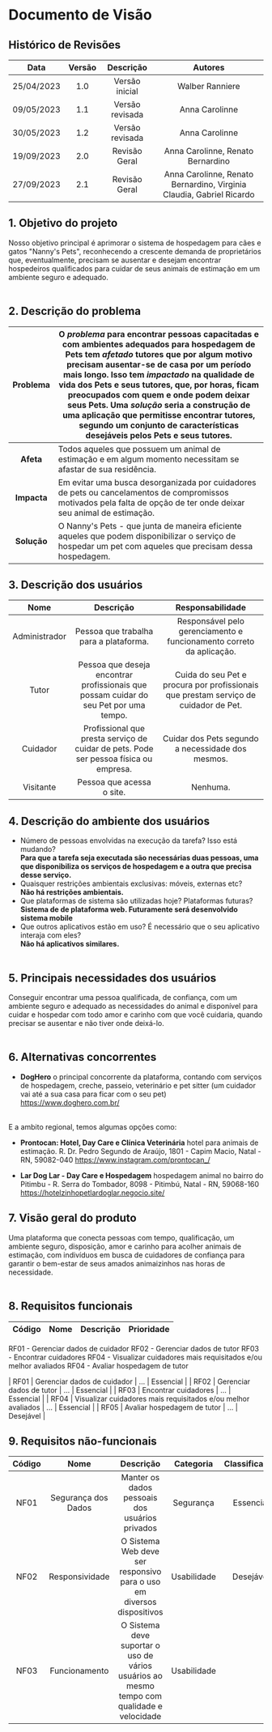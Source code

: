 # Documento de Visão

## Histórico de Revisões

|    Data    | Versão |    Descrição    |                           Autores                            |
| :--------: | :----: | :-------------: | :----------------------------------------------------------: |
| 25/04/2023 |  1.0   | Versão inicial  |                       Walber Ranniere                        |
| 09/05/2023 |  1.1   | Versão revisada |                        Anna Carolinne                        |
| 30/05/2023 |  1.2   | Versão revisada |                        Anna Carolinne                        |
| 19/09/2023 |  2.0   |  Revisão Geral  |              Anna Carolinne, Renato Bernardino               |
| 27/09/2023 |  2.1   |  Revisão Geral  | Anna Carolinne, Renato Bernardino, Virginia Claudia, Gabriel Ricardo |


## 1. Objetivo do projeto

Nosso objetivo principal é aprimorar o sistema de hospedagem para cães e gatos "Nanny's Pets", reconhecendo a crescente demanda de proprietários que, eventualmente, precisam se ausentar e desejam encontrar hospedeiros qualificados para cuidar de seus animais de estimação em um ambiente seguro e adequado.   </br></br>

## 2. Descrição do problema

| **Problema** | O *problema* para encontrar pessoas capacitadas e com ambientes adequados para hospedagem de Pets tem *afetado* tutores que por algum motivo precisam ausentar-se de casa por um período mais longo. Isso tem *impactado* na qualidade de vida dos Pets e seus tutores, que, por horas, ficam preocupados com quem e onde podem deixar seus Pets. Uma *solução* seria a construção de uma aplicação que permitisse encontrar tutores, segundo um conjunto de características desejáveis pelos Pets e seus tutores. |
| :----------: | ------------------------------------------------------------ |
|  **Afeta**   | Todos aqueles que possuem um animal de estimação e em algum momento necessitam se afastar de sua residência. |
| **Impacta**  | Em evitar uma busca desorganizada por cuidadores de pets ou cancelamentos de compromissos motivados pela falta de opção de ter onde deixar seu animal de estimação. |
| **Solução**  | O Nanny's Pets - que junta de maneira eficiente aqueles que podem disponibilizar o serviço de hospedar um pet com aqueles que precisam dessa hospedagem. |

## 3. Descrição dos usuários 

|     Nome      |                          Descrição                           |                    Responsabilidade                    |
| :-----------: | :----------------------------------------------------------: | :----------------------------------------------------: |
| Administrador | Pessoa que trabalha para a plataforma. |   Responsável pelo gerenciamento e funcionamento correto da aplicação.   |  
|     Tutor     | Pessoa que deseja encontrar profissionais que possam cuidar do seu Pet por uma tempo. |   Cuida do seu Pet e procura por profissionais que prestam serviço de cuidador de Pet.    |
|   Cuidador    | Profissional que presta serviço de cuidar de pets. Pode ser pessoa física ou empresa. | Cuidar dos Pets segundo a necessidade dos mesmos. |
|   Visitante   |                Pessoa que acessa o site.                 |                  Nenhuma.               |


## 4. Descrição do ambiente dos usuários

* Número de pessoas envolvidas na execução da tarefa? Isso está mudando?  
  **Para que a tarefa seja executada são necessárias duas pessoas, uma que disponibiliza os serviços de hospedagem e a outra que precisa desse serviço.**  
* Quaisquer restrições ambientais exclusivas: móveis, externas etc?  
  **Não há restrições ambientais.** 
* Que plataformas de sistema são utilizadas hoje? Plataformas futuras?  
  **Sistema de de plataforma web. Futuramente será desenvolvido sistema mobile** 
* Que outros aplicativos estão em uso? É necessário que o seu aplicativo interaja com eles?  
  **Não há aplicativos similares.** 
  </br></br>

## 5. Principais necessidades dos usuários

Conseguir encontrar uma pessoa qualificada, de confiança, com um ambiente seguro e adequado as necessidades do animal e disponível para cuidar e hospedar com todo amor e carinho com que você cuidaria, quando precisar se ausentar e não tiver onde deixá-lo. </br></br>

## 6. Alternativas concorrentes

* **DogHero** o principal concorrente da plataforma, contando com serviços de hospedagem, creche, passeio, veterinário e pet sitter (um cuidador vai até a sua casa para ficar com o seu pet) https://www.doghero.com.br/ </br></br>

E a ambito regional, temos algumas opções como:    </br>

* **Prontocan: Hotel, Day Care e Clínica Veterinária** hotel para animais de estimação. R. Dr. Pedro Segundo de Araújo, 1801 - Capim Macio, Natal - RN, 59082-040 https://www.instagram.com/prontocan_/    </br>

* **Lar Dog Lar - Day Care e Hospedagem** hospedagem animal no bairro do Pitimbu - R. Serra do Tombador, 8098 - Pitimbú, Natal - RN, 59068-160 https://hotelzinhopetlardoglar.negocio.site/    </br>

## 7. Visão geral do produto

Uma plataforma que conecta pessoas com tempo, qualificação, um ambiente seguro, disposição, amor e carinho para acolher animais de estimação, com indivíduos em busca de cuidadores de confiança para garantir o bem-estar de seus amados animaizinhos nas horas de necessidade.  </br></br>

## 8. Requisitos funcionais

| Código |        Nome         |                          Descrição                           | Prioridade |
| :----: | :-----------------: | :----------------------------------------------------------: | :--------: |
RF01 - Gerenciar dados de cuidador
RF02 - Gerenciar dados de tutor
RF03 - Encontrar cuidadores
RF04 - Visualizar cuidadores mais requisitados e/ou melhor avaliados
RF04 - Avaliar hospedagem de tutor

|  RF01   |   Gerenciar dados de cuidador   |        ...         | Essencial  |
|  RF02   | Gerenciar dados de tutor  | ... | Essencial  |
|  RF03   |    Encontrar cuidadores   |   ...    | Essencial  |
|  RF04   |   Visualizar cuidadores mais requisitados e/ou melhor avaliados   |   ...    | Essencial  |
|  RF05   |  Avaliar hospedagem de tutor  | ... | Desejável  |


## 9. Requisitos não-funcionais

| Código |        Nome         |                          Descrição                           |  Categoria  | Classificação |
| :----: | :-----------------: | :----------------------------------------------------------: | :---------: | :-----------: |
|  NF01  | Segurança dos Dados |        Manter os dados pessoais dos usuários privados        |  Segurança  |   Essencial   |
|  NF02  |   Responsividade    | O Sistema Web deve ser responsivo para o uso em diversos dispositivos | Usabilidade |   Desejável   |
|  NF03  |    Funcionamento    | O Sistema deve suportar o uso de vários usuários ao mesmo tempo com qualidade e velocidade | Usabilidade |               |
